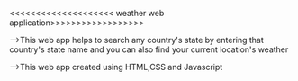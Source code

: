 <<<<<<<<<<<<<<<<<<<< weather web application>>>>>>>>>>>>>>>>>>


-->This web app helps to search any country's state by entering that country's state name and 
you can also find your current location's weather

-->This web app created using HTML,CSS and Javascript